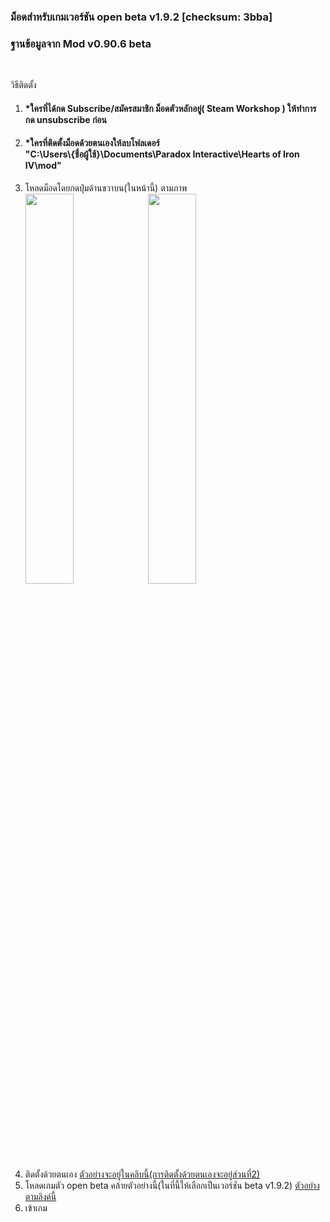 ### ม็อดสำหรับเกมเวอร์ชัน open beta v1.9.2 [checksum: 3bba] 
### ฐานข้อมูลจาก Mod v0.90.6 beta </br>
</br>

วิธีติดตั้ง
 1. #### *ใครที่ได้กด Subscribe/สมัครสมาชิก ม็อดตัวหลักอยู่( Steam Workshop ) ให้ทำการกด unsubscribe ก่อน </br>
 2. #### *ใครที่ติดตั้งม็อดด้วยตนเองให้ลบโฟลเดอร์ </br> "C:\Users\\{ชื่อผู้ใช้}\Documents\Paradox Interactive\Hearts of Iron IV\mod" </br>
 3. โหลดม็อดโดยกดปุ่มด้านขวาบน(ในหน้านี้) ตามภาพ </br>
 <img src="docs/images/open_beta/dl_mod1.png" width="40%"> <img src="docs/images/open_beta/dl_mod2.png" width="40%">
 4. ติดตั้งด้วยตนเอง [ตัวอย่างจะอยู่ในคลิบนี้(การติดตั้งด้วยตนเองจะอยู่ส่วนที่2)](https://youtu.be/c_Kt8elBl3Y)
 5. โหลดเกมตัว open beta คล้ายตัวอย่างนี้(ในที่นี้ให้เลือกเป็นเวอร์ชัน beta v1.9.2) [ตัวอย่างตามลิงค์นี้](https://forum.paradoxplaza.com/forum/index.php?threads/hoi4-1-9-1-beta-patch-available-now.1348928/)
 6. เข้าเกม
